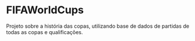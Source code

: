 # FIFAWorldCups
Projeto sobre a história das copas, utilizando base de dados de partidas de todas as copas e qualificações.
